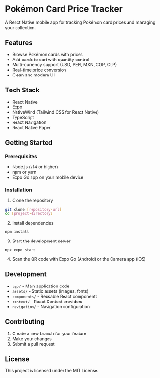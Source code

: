 # Pokémon Card Price Tracker

A React Native mobile app for tracking Pokémon card prices and managing your collection.

## Features

- Browse Pokémon cards with prices
- Add cards to cart with quantity control
- Multi-currency support (USD, PEN, MXN, COP, CLP)
- Real-time price conversion
- Clean and modern UI

## Tech Stack

- React Native
- Expo
- NativeWind (Tailwind CSS for React Native)
- TypeScript
- React Navigation
- React Native Paper

## Getting Started

### Prerequisites

- Node.js (v14 or higher)
- npm or yarn
- Expo Go app on your mobile device

### Installation

1. Clone the repository
```bash
git clone [repository-url]
cd [project-directory]
```

2. Install dependencies
```bash
npm install
```

3. Start the development server
```bash
npx expo start
```

4. Scan the QR code with Expo Go (Android) or the Camera app (iOS)

## Development

- `app/` - Main application code
- `assets/` - Static assets (images, fonts)
- `components/` - Reusable React components
- `context/` - React Context providers
- `navigation/` - Navigation configuration

## Contributing

1. Create a new branch for your feature
2. Make your changes
3. Submit a pull request

## License

This project is licensed under the MIT License. 